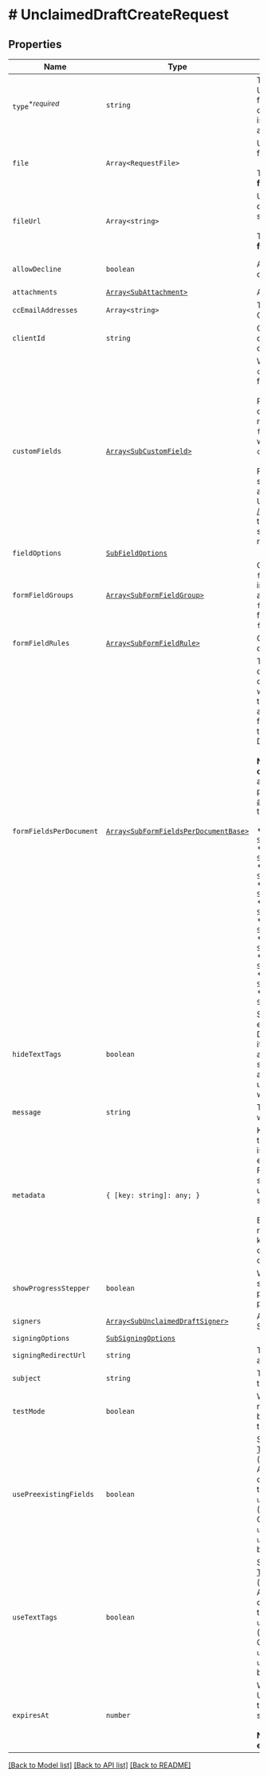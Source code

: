 # # UnclaimedDraftCreateRequest



## Properties

Name | Type | Description | Notes
------------ | ------------- | ------------- | -------------
| `type`<sup>*_required_</sup> | ```string``` |  The type of unclaimed draft to create. Use `send_document` to create a claimable file, and `request_signature` for a claimable signature request. If the type is `request_signature` then signers name and email_address are not optional.  |  |
| `file` | ```Array<RequestFile>``` |  Use `file[]` to indicate the uploaded file(s) to send for signature.<br><br>This endpoint requires either **file** or **file_url[]**, but not both.  |  |
| `fileUrl` | ```Array<string>``` |  Use `file_url[]` to have Dropbox Sign download the file(s) to send for signature.<br><br>This endpoint requires either **file** or **file_url[]**, but not both.  |  |
| `allowDecline` | ```boolean``` |  Allows signers to decline to sign a document if `true`. Defaults to `false`.  |  [default to false] |
| `attachments` | [```Array<SubAttachment>```](SubAttachment.md) |  A list describing the attachments  |  |
| `ccEmailAddresses` | ```Array<string>``` |  The email addresses that should be CCed.  |  |
| `clientId` | ```string``` |  Client id of the app used to create the draft. Used to apply the branding and callback url defined for the app.  |  |
| `customFields` | [```Array<SubCustomField>```](SubCustomField.md) |  When used together with merge fields, `custom_fields` allows users to add pre-filled data to their signature requests.<br><br>Pre-filled data can be used with &quot;send-once&quot; signature requests by adding merge fields with `form_fields_per_document` or [Text Tags](https://app.hellosign.com/api/textTagsWalkthrough#TextTagIntro) while passing values back with `custom_fields` together in one API call.<br><br>For using pre-filled on repeatable signature requests, merge fields are added to templates in the Dropbox Sign UI or by calling [/template/create_embedded_draft](/api/reference/operation/templateCreateEmbeddedDraft) and then passing `custom_fields` on subsequent signature requests referencing that template.  |  |
| `fieldOptions` | [```SubFieldOptions```](SubFieldOptions.md) |    |  |
| `formFieldGroups` | [```Array<SubFormFieldGroup>```](SubFormFieldGroup.md) |  Group information for fields defined in `form_fields_per_document`. String-indexed JSON array with `group_label` and `requirement` keys. `form_fields_per_document` must contain fields referencing a group defined in `form_field_groups`.  |  |
| `formFieldRules` | [```Array<SubFormFieldRule>```](SubFormFieldRule.md) |  Conditional Logic rules for fields defined in `form_fields_per_document`.  |  |
| `formFieldsPerDocument` | [```Array<SubFormFieldsPerDocumentBase>```](SubFormFieldsPerDocumentBase.md) |  The fields that should appear on the document, expressed as an array of objects. (We&#39;re currently fixing a bug where this property only accepts a two-dimensional array. You can read about it here: &lt;a href&#x3D;&quot;/docs/placing-fields/form-fields-per-document&quot; target&#x3D;&quot;_blank&quot;&gt;Using Form Fields per Document&lt;/a&gt;.)<br><br>**NOTE**: Fields like **text**, **dropdown**, **checkbox**, **radio**, and **hyperlink** have additional required and optional parameters. Check out the list of [additional parameters](/api/reference/constants/#form-fields-per-document) for these field types.<br><br>* Text Field use `SubFormFieldsPerDocumentText`<br>* Dropdown Field use `SubFormFieldsPerDocumentDropdown`<br>* Hyperlink Field use `SubFormFieldsPerDocumentHyperlink`<br>* Checkbox Field use `SubFormFieldsPerDocumentCheckbox`<br>* Radio Field use `SubFormFieldsPerDocumentRadio`<br>* Signature Field use `SubFormFieldsPerDocumentSignature`<br>* Date Signed Field use `SubFormFieldsPerDocumentDateSigned`<br>* Initials Field use `SubFormFieldsPerDocumentInitials`<br>* Text Merge Field use `SubFormFieldsPerDocumentTextMerge`<br>* Checkbox Merge Field use `SubFormFieldsPerDocumentCheckboxMerge`  |  |
| `hideTextTags` | ```boolean``` |  Send with a value of `true` if you wish to enable automatic Text Tag removal. Defaults to `false`. When using Text Tags it is preferred that you set this to `false` and hide your tags with white text or something similar because the automatic removal system can cause unwanted clipping. See the [Text Tags](https://app.hellosign.com/api/textTagsWalkthrough#TextTagIntro) walkthrough for more details.  |  [default to false] |
| `message` | ```string``` |  The custom message in the email that will be sent to the signers.  |  |
| `metadata` | ```{ [key: string]: any; }``` |  Key-value data that should be attached to the signature request. This metadata is included in all API responses and events involving the signature request. For example, use the metadata field to store a signer&#39;s order number for look up when receiving events for the signature request.<br><br>Each request can include up to 10 metadata keys (or 50 nested metadata keys), with key names up to 40 characters long and values up to 1000 characters long.  |  |
| `showProgressStepper` | ```boolean``` |  When only one step remains in the signature request process and this parameter is set to `false` then the progress stepper will be hidden.  |  [default to true] |
| `signers` | [```Array<SubUnclaimedDraftSigner>```](SubUnclaimedDraftSigner.md) |  Add Signers to your Unclaimed Draft Signature Request.  |  |
| `signingOptions` | [```SubSigningOptions```](SubSigningOptions.md) |    |  |
| `signingRedirectUrl` | ```string``` |  The URL you want signers redirected to after they successfully sign.  |  |
| `subject` | ```string``` |  The subject in the email that will be sent to the signers.  |  |
| `testMode` | ```boolean``` |  Whether this is a test, the signature request created from this draft will not be legally binding if set to `true`. Defaults to `false`.  |  [default to false] |
| `usePreexistingFields` | ```boolean``` |  Set `use_text_tags` to `true` to enable [Text Tags](https://app.hellosign.com/api/textTagsWalkthrough#TextTagIntro) parsing in your document (defaults to disabled, or `false`). Alternatively, if your PDF contains pre-defined fields, enable the detection of these fields by setting the `use_preexisting_fields` to `true` (defaults to disabled, or `false`). Currently we only support use of either `use_text_tags` or `use_preexisting_fields` parameter, not both.  |  [default to false] |
| `useTextTags` | ```boolean``` |  Set `use_text_tags` to `true` to enable [Text Tags](https://app.hellosign.com/api/textTagsWalkthrough#TextTagIntro) parsing in your document (defaults to disabled, or `false`). Alternatively, if your PDF contains pre-defined fields, enable the detection of these fields by setting the `use_preexisting_fields` to `true` (defaults to disabled, or `false`). Currently we only support use of either `use_text_tags` or `use_preexisting_fields` parameter, not both.  |  [default to false] |
| `expiresAt` | ```number``` |  When the signature request will expire. Unsigned signatures will be moved to the expired status, and no longer signable.<br><br>**Note** This does not correspond to the **expires_at** returned in the response.  |  |

[[Back to Model list]](../../README.md#models) [[Back to API list]](../../README.md#endpoints) [[Back to README]](../../README.md)

